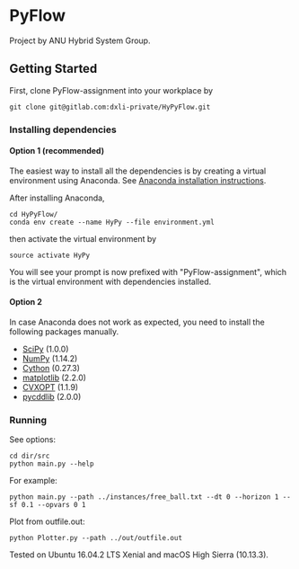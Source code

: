 # PyFlow

Project by ANU Hybrid System Group.

## Getting Started

First, clone PyFlow-assignment into your workplace by

```
git clone git@gitlab.com:dxli-private/HyPyFlow.git
```

### Installing dependencies
#### Option 1 (recommended)
The easiest way to install all the dependencies is by creating a virtual environment using Anaconda. See [Anaconda installation instructions](https://conda.io/docs/user-guide/install/index.html).

After installing Anaconda,
```
cd HyPyFlow/
conda env create --name HyPy --file environment.yml
```
then activate the virtual environment by
```
source activate HyPy
```
You will see your prompt is now prefixed with "PyFlow-assignment", which is the virtual environment with dependencies installed.

#### Option 2
In case Anaconda does not work as expected, you need to install the following packages manually.

- [SciPy](https://www.scipy.org/) (1.0.0)
- [NumPy](http://www.numpy.org/) (1.14.2)
- [Cython](http://cython.readthedocs.io/en/latest/src/quickstart/install.html) (0.27.3)
- [matplotlib](https://matplotlib.org/) (2.2.0)
- [CVXOPT](http://cvxopt.org/install/index.html) (1.1.9)
- [pycddlib](http://pycddlib.readthedocs.io/en/latest/) (2.0.0)

### Running

See options:
```
cd dir/src
python main.py --help
```

For example:
```
python main.py --path ../instances/free_ball.txt --dt 0 --horizon 1 --sf 0.1 --opvars 0 1

```

Plot from outfile.out:
```
python Plotter.py --path ../out/outfile.out
```


Tested on Ubuntu 16.04.2 LTS Xenial and macOS High Sierra (10.13.3).

